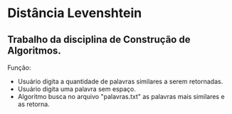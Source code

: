 <h1>Distância Levenshtein</h1>
<h2>Trabalho da disciplina de Construção de Algoritmos.</h2>
Função:
<ul>
	<li>Usuário digita a quantidade de palavras similares a serem retornadas.</li>
	<li>Usuário digita uma palavra sem espaço.</li>
	<li>Algoritmo busca no arquivo "palavras.txt" as palavras mais similares e as retorna.</li>
</ul>